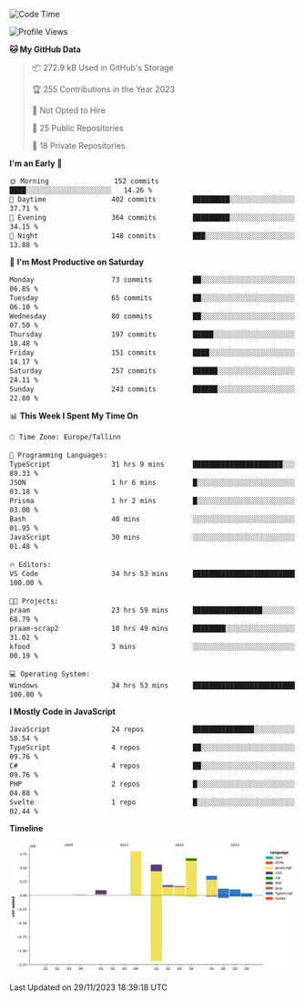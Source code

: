 <!--START_SECTION:waka-->
![Code Time](http://img.shields.io/badge/Code%20Time-540%20hrs%2030%20mins-blue)

![Profile Views](http://img.shields.io/badge/Profile%20Views-0-blue)

**🐱 My GitHub Data** 

> 📦 272.9 kB Used in GitHub's Storage 
 > 
> 🏆 255 Contributions in the Year 2023
 > 
> 🚫 Not Opted to Hire
 > 
> 📜 25 Public Repositories 
 > 
> 🔑 18 Private Repositories 
 > 
**I'm an Early 🐤** 

```text
🌞 Morning                152 commits         ████░░░░░░░░░░░░░░░░░░░░░   14.26 % 
🌆 Daytime                402 commits         █████████░░░░░░░░░░░░░░░░   37.71 % 
🌃 Evening                364 commits         █████████░░░░░░░░░░░░░░░░   34.15 % 
🌙 Night                  148 commits         ███░░░░░░░░░░░░░░░░░░░░░░   13.88 % 
```
📅 **I'm Most Productive on Saturday** 

```text
Monday                   73 commits          ██░░░░░░░░░░░░░░░░░░░░░░░   06.85 % 
Tuesday                  65 commits          ██░░░░░░░░░░░░░░░░░░░░░░░   06.10 % 
Wednesday                80 commits          ██░░░░░░░░░░░░░░░░░░░░░░░   07.50 % 
Thursday                 197 commits         █████░░░░░░░░░░░░░░░░░░░░   18.48 % 
Friday                   151 commits         ████░░░░░░░░░░░░░░░░░░░░░   14.17 % 
Saturday                 257 commits         ██████░░░░░░░░░░░░░░░░░░░   24.11 % 
Sunday                   243 commits         ██████░░░░░░░░░░░░░░░░░░░   22.80 % 
```


📊 **This Week I Spent My Time On** 

```text
🕑︎ Time Zone: Europe/Tallinn

💬 Programming Languages: 
TypeScript               31 hrs 9 mins       ██████████████████████░░░   89.33 % 
JSON                     1 hr 6 mins         █░░░░░░░░░░░░░░░░░░░░░░░░   03.18 % 
Prisma                   1 hr 2 mins         █░░░░░░░░░░░░░░░░░░░░░░░░   03.00 % 
Bash                     40 mins             ░░░░░░░░░░░░░░░░░░░░░░░░░   01.95 % 
JavaScript               30 mins             ░░░░░░░░░░░░░░░░░░░░░░░░░   01.48 % 

🔥 Editors: 
VS Code                  34 hrs 53 mins      █████████████████████████   100.00 % 

🐱‍💻 Projects: 
praam                    23 hrs 59 mins      █████████████████░░░░░░░░   68.79 % 
praam-scrap2             10 hrs 49 mins      ████████░░░░░░░░░░░░░░░░░   31.02 % 
kfood                    3 mins              ░░░░░░░░░░░░░░░░░░░░░░░░░   00.19 % 

💻 Operating System: 
Windows                  34 hrs 53 mins      █████████████████████████   100.00 % 
```

**I Mostly Code in JavaScript** 

```text
JavaScript               24 repos            ███████████████░░░░░░░░░░   58.54 % 
TypeScript               4 repos             ██░░░░░░░░░░░░░░░░░░░░░░░   09.76 % 
C#                       4 repos             ██░░░░░░░░░░░░░░░░░░░░░░░   09.76 % 
PHP                      2 repos             █░░░░░░░░░░░░░░░░░░░░░░░░   04.88 % 
Svelte                   1 repo              █░░░░░░░░░░░░░░░░░░░░░░░░   02.44 % 
```



**Timeline**

![Lines of Code chart](https://raw.githubusercontent.com/Piilu/Piilu/main/assets/bar_graph.png)


 Last Updated on 29/11/2023 18:39:18 UTC
<!--END_SECTION:waka-->